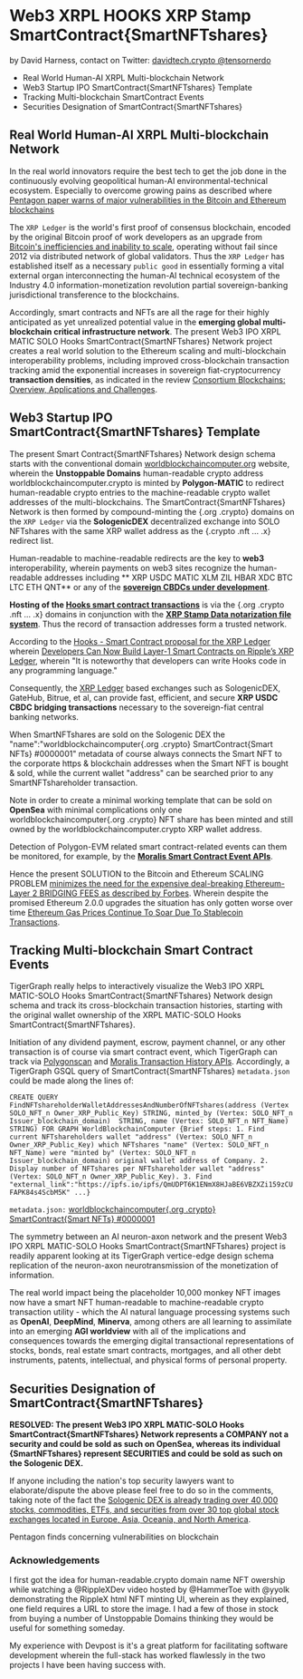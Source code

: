 # Web3 XRPL HOOKS XRP Stamp SmartContract{SmartNFTshares}

by David Harness, contact on Twitter: [davidtech.crypto @tensornerdo](https://twitter.com/tensornerdo)

- Real World Human-AI XRPL Multi-blockchain Network
- Web3 Startup IPO SmartContract{SmartNFTshares} Template
- Tracking Multi-blockchain SmartContract Events
- Securities Designation of SmartContract{SmartNFTshares}

## Real World Human-AI XRPL Multi-blockchain Network
In the real world innovators require the best tech to get the job done in the continuously evolving geopolitical human-AI environmental-technical ecosystem. Especially to overcome growing pains as described where [Pentagon paper warns of major vulnerabilities in the Bitcoin and Ethereum blockchains](https://finbold.com/pentagon-paper-warns-of-major-vulnerabilities-in-the-bitcoin-blockchain/)

The `XRP Ledger` is the world's first proof of consensus blockchain, encoded by the original Bitcoin proof of work developers as an upgrade from [Bitcoin's inefficiencies and inability to scale](https://finbold.com/pentagon-paper-warns-of-major-vulnerabilities-in-the-bitcoin-blockchain/), operating without fail since 2012 via distributed network of global validators. Thus the `XRP Ledger` has established itself as a necessary `public good` in essentially forming a vital external organ interconnecting the human-AI technical ecosystem of the Industry 4.0 information-monetization revolution partial sovereign-banking jurisdictional transference to the blockchains. 

Accordingly, smart contracts and NFTs are all the rage for their highly anticipated as yet unrealized potential value in the **emerging global multi-blockchain critical infrastructure network**. The present Web3 IPO XRPL MATIC SOLO Hooks SmartContract{SmartNFTshares} Network project creates a real world solution to the Ethereum scaling and multi-blockchain interoperability problems, including improved cross-blockchain transaction tracking amid the exponential increases in sovereign fiat-cryptocurrency **transaction densities**, as indicated in the review [Consortium Blockchains: Overview, Applications and Challenges](https://www.researchgate.net/publication/328887130_Consortium_Blockchains_Overview_Applications_and_Challenges).

## Web3 Startup IPO SmartContract{SmartNFTshares} Template
The present Smart Contract{SmartNFTshares} Network design schema starts with the conventional domain [worldblockchaincomputer.org](https://worldblockchaincomputer.org/) website, wherein the **Unstoppable Domains** human-readable crypto address worldblockchaincomputer.crypto is minted by **Polygon-MATIC** to redirect human-readable crypto entries to the machine-readable crypto wallet addresses of the multi-blockchains. The SmartContract{SmartNFTshares} Network is then formed by compound-minting the {.org .crypto} domains on the `XRP Ledger` via the **SologenicDEX** decentralized exchange into SOLO NFTshares with the same XRP wallet address as the {.crypto .nft ... .x} redirect list.

Human-readable to machine-readable redirects are the key to **web3** interoperability, wherein payments on web3 sites recognize the human-readable addresses including ** XRP USDC MATIC XLM ZIL HBAR XDC  BTC LTC ETH QNT** or any of the **[sovereign CBDCs under development](https://twitter.com/IMFNews/status/1529220829271060480)**. 

**Hosting of the [Hooks smart contract transactions](https://xrpl-hooks.readme.io/docs/examples)** is via the {.org .crypto .nft ... .x} domains in conjunction with the **[XRP Stamp Data notarization file system](https://xrpstamp.com)**. Thus the record of transaction addresses form a trusted network.

According to the [Hooks - Smart Contract proposal for the XRP Ledger](https://xrpl-hooks.readme.io) wherein [Developers Can Now Build Layer-1 Smart Contracts on Ripple’s XRP Ledger](https://thecryptobasic.com/2022/07/09/developers-can-now-build-layer-1-smart-contracts-on-ripples-xrp-ledger/), wherein "It is noteworthy that developers can write Hooks code in any programming language." 

Consequently, the [XRP Ledger](https://xrpl.org/get-started-using-javascript.html) based exchanges such as SologenicDEX, GateHub, Bitrue, et al, can provide fast, efficient, and secure **XRP USDC CBDC bridging transactions** necessary to the sovereign-fiat central banking networks.

When SmartNFTshares are sold on the Sologenic DEX the "name":"worldblockchaincomputer{.org .crypto} SmartContract{Smart NFTs} #0000001" metadata of course always connects the Smart NFT to the corporate https & blockchain addresses when the Smart NFT is bought & sold, while the current wallet "address" can be searched prior to any SmartNFTshareholder transaction.

Note in order to create a minimal working template that can be sold on **OpenSea** with minimal complications only one worldblockchaincomputer{.org .crypto} NFT share has been minted and still owned by the worldblockchaincomputer.crypto XRP wallet address.

Detection of Polygon-EVM related smart contract-related events can them be monitored, for example, by the **[Moralis Smart Contract Event APIs](https://docs.moralis.io/moralis-dapp/automatic-transaction-sync/smart-contract-events)**. 

Hence the present SOLUTION to the Bitcoin and Ethereum SCALING PROBLEM [minimizes the need for the expensive deal-breaking Ethereum-Layer 2 BRIDGING FEES as described by Forbes](https://www.forbes.com/sites/investor/2021/11/15/ethereum-the-640-billion-dollar-question/?sh=62e53fc6857d). Wherein despite the promised Ethereum 2.0.0 upgrades the situation has only gotten worse over time [Ethereum Gas Prices Continue To Soar Due To Stablecoin Transactions](https://procoinnews.com/ethereum-gas-prices-continue-to-soar-due-to-stablecoin-transactions/).

## Tracking Multi-blockchain Smart Contract Events
TigerGraph really helps to interactively visualize the Web3 IPO XRPL MATIC-SOLO Hooks SmartContract{SmartNFTshares} Network design schema and track its cross-blockchain transaction histories, starting with the original wallet ownership of the XRPL MATIC-SOLO Hooks SmartContract{SmartNFTshares}. 

Initiation of any dividend payment, escrow, payment channel, or any other transaction is of course via smart contract event, which TigerGraph can track via [Polygonscan](https://docs.moralis.io/moralis-dapp/sending-assets) and [Moralis Transaction History APIs](https://docs.moralis.io/moralis-dapp/automatic-transaction-sync/historical-transactions). Accordingly, a TigerGraph GSQL query of SmartContract{SmartNFTshares} `metadata.json` could be made along the lines of:

```CREATE QUERY FindNFTshareholderWalletAddressesAndNumberOfNFTshares(address (Vertex SOLO_NFT_n Owner_XRP_Public_Key) STRING, minted_by (Vertex: SOLO_NFT_n Issuer_blockchain_domain)  STRING, name (Vertex: SOLO_NFT_n NFT_Name) STRING) FOR GRAPH WorldBlockchainComputer {Brief steps: 1. Find current NFTshareholders wallet "address" (Vertex: SOLO_NFT_n Owner_XRP_Public_Key) which NFTshares "name" (Vertex: SOLO_NFT_n NFT_Name) were "minted by" (Vertex: SOLO_NFT_n Issuer_blockchain_domain) original wallet address of Company. 2. Display number of NFTshares per NFTshareholder wallet "address" (Vertex: SOLO_NFT_n Owner_XRP_Public_Key). 3. Find "external_link":"https://ipfs.io/ipfs/QmUDPT6K1ENmX8HJaBE6VBZXZi159zCUFAPK84s4ScbM5K" ...}```

`metadata.json:` [worldblockchaincomputer{.org .crypto} SmartContract{Smart NFTs} #0000001](https://ipfs.io/ipfs/bafybeicdybfshjsmtwkptpp2v32b24f55vj3qdts7q3i6suqpz3gftml54/metadata.json)

The symmetry between an AI neuron-axon network and the present Web3 IPO XRPL MATIC-SOLO Hooks SmartContract{SmartNFTshares} project is readily apparent looking at its TigerGraph vertice-edge design schema replication of the neuron-axon neurotransmission of the monetization of information. 

The real world impact being the placeholder 10,000 monkey NFT images now have a smart NFT human-readable to machine-readable crypto transaction utility - which the AI natural language processing systems such as **OpenAI**, **DeepMind**, **Minerva**, among others are all learning to assimilate into an emerging **AGI worldview** with all of the implications and consequences towards the emerging digital transactional representations of stocks, bonds, real estate smart contracts, mortgages, and all other debt instruments, patents, intellectual, and physical forms of personal property. 

## Securities Designation of SmartContract{SmartNFTshares}
**RESOLVED: The present Web3 IPO XRPL MATIC-SOLO Hooks SmartContract{SmartNFTshares} Network represents a COMPANY not a security and could be sold as such on OpenSea, whereas its individual {SmartNFTshares} represent SECURITIES and could be sold as such on the Sologenic DEX.**

If anyone including the nation's top security lawyers want to elaborate/dispute the above please feel free to do so in the comments, taking note of the fact the [Sologenic DEX is already trading over 40,000 stocks, commodities, ETFs, and securities from over 30 top global stock exchanges located in Europe, Asia, Oceania, and North America](https://www.securities.io/investing-in-sologenic-solo-everything-you-need-to-know/). 

Pentagon finds concerning vulnerabilities on blockchain

### Acknowledgements
  
I first got the idea for human-readable.crypto domain name NFT owership while watching a @RippleXDev video hosted by @HammerToe with @yyolk demonstrating the RippleX html NFT minting UI, wherein as they explained, one field requires a URL to store the image. I had a few of those in stock from buying a number of Unstoppable Domains thinking they would be useful for something someday.
  
My experience with Devpost is it's a great platform for facilitating software development wherein the full-stack has worked flawlessly in the two projects I have been having success with. 
